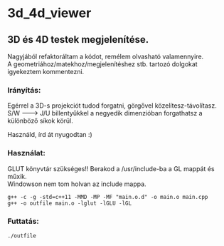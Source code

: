 # 3d_4d_viewer

## 3D és 4D testek megjelenítése.

Nagyjából refaktoráltam a kódot, remélem olvasható valamennyire.<br />
A geometriához/matekhoz/megjelenítéshez stb. tartozó dolgokat igyekeztem kommentezni.

### Irányítás:
Egérrel a 3D-s projekciót tudod forgatni, görgővel közelítesz-távolítasz.<br />
S/W ---> J/U billentyűkkel a negyedik dimenzióban forgathatsz a különböző síkok körül.

Használd, írd át nyugodtan :)

### Használat:
GLUT könyvtár szükséges!! Berakod a /usr/include-ba a GL mappát és műxik.<br />
Windowson nem tom holvan az include mappa.
```
g++ -c -g -std=c++11 -MMD -MP -MF "main.o.d" -o main.o main.cpp
g++ -o outfile main.o -lglut -lGLU -lGL
```
### Futtatás:
```
./outfile
```
